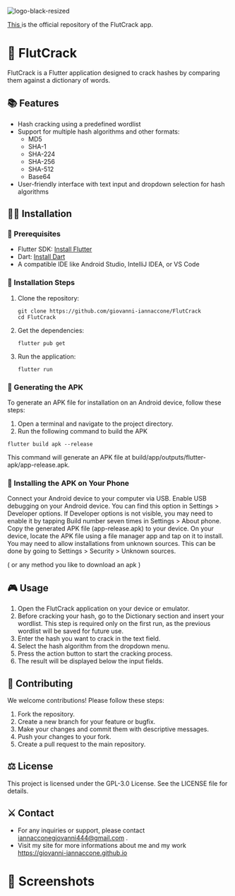 ![logo-black-resized](https://github.com/user-attachments/assets/6a6c9558-8fa6-41ff-a49c-3be695e92208)

<a href="https://github.com/giovanni-iannaccone/FlutCrack"> This </a> is the official repository of the FlutCrack app.
# 👋 FlutCrack

FlutCrack is a Flutter application designed to crack hashes by comparing them against a dictionary of words.

## 📚 Features

- Hash cracking using a predefined wordlist
- Support for multiple hash algorithms and other formats:
  - MD5
  - SHA-1
  - SHA-224
  - SHA-256
  - SHA-512
  - Base64
- User-friendly interface with text input and dropdown selection for hash algorithms

## 👩‍💻 Installation

### 📜 Prerequisites

- Flutter SDK: [Install Flutter](https://flutter.dev/docs/get-started/install)
- Dart: [Install Dart](https://dart.dev/get-dart)
- A compatible IDE like Android Studio, IntelliJ IDEA, or VS Code

### 🧪 Installation Steps

1. Clone the repository:
   ```
   git clone https://github.com/giovanni-iannaccone/FlutCrack
   cd FlutCrack
   ```
2. Get the dependencies:
   ```
   flutter pub get
   ```
3. Run the application:
   ```
   flutter run
   ```

### 🧬 Generating the APK
To generate an APK file for installation on an Android device, follow these steps:

1. Open a terminal and navigate to the project directory.
2. Run the following command to build the APK
```
flutter build apk --release
```
This command will generate an APK file at build/app/outputs/flutter-apk/app-release.apk.

### 📱 Installing the APK on Your Phone
Connect your Android device to your computer via USB.
Enable USB debugging on your Android device. You can find this option in Settings > Developer options. If Developer options is not visible, you may need to enable it by tapping Build number seven times in Settings > About phone.
Copy the generated APK file (app-release.apk) to your device.
On your device, locate the APK file using a file manager app and tap on it to install.
You may need to allow installations from unknown sources. This can be done by going to Settings > Security > Unknown sources.

( or any method you like to download an apk )

## 🎮 Usage

1. Open the FlutCrack application on your device or emulator.
2. Before cracking your hash, go to the Dictionary section and insert your wordlist. This step is required only on the first run, as the previous wordlist will be saved for future use.
3. Enter the hash you want to crack in the text field.
4. Select the hash algorithm from the dropdown menu.
5. Press the action button to start the cracking process.
6. The result will be displayed below the input fields.

## 🧩 Contributing
We welcome contributions! Please follow these steps:

1. Fork the repository.
2. Create a new branch for your feature or bugfix.
3. Make your changes and commit them with descriptive messages.
4. Push your changes to your fork.
5. Create a pull request to the main repository.

## ⚖ License
This project is licensed under the GPL-3.0 License. See the LICENSE file for details.

## ⚔ Contact
- For any inquiries or support, please contact <a href="mailto:iannacconegiovanni444@gmail.com"> iannacconegiovanni444@gmail.com </a>.
- Visit my site for more informations about me and my work <a href="https://giovanni-iannaccone.github.io" target=”_blank” rel="noopener noreferrer"> https://giovanni-iannaccone.github.io </a>

# 📸 Screenshots
